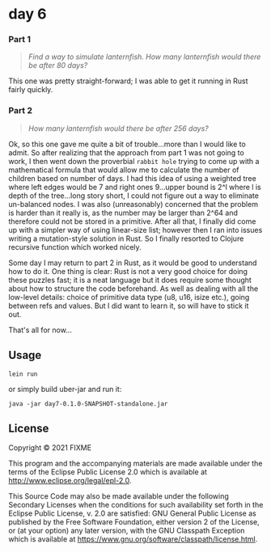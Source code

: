 # day 6

### Part 1
> _Find a way to simulate lanternfish. How many lanternfish would there be after 80 days?_

This one was pretty straight-forward; I was able to get it running in Rust fairly quickly.

### Part 2
> _How many lanternfish would there be after 256 days?_

Ok, so this one gave me quite a bit of trouble...more than I would like to admit. So after realizing that the approach 
from part 1 was not going to work, I then went down the proverbial `rabbit hole` trying to come up with a mathematical 
formula that would allow me to calculate the number of children based on number of days. I had this idea of using a 
weighted tree where left edges would be 7 and right ones 9...upper bound is 2^l where l is depth of the tree...long 
story short, I could not figure out a way to eliminate un-balanced nodes. I was also (unreasonably) concerned that the 
problem is harder than it really is, as the number may be larger than 2^64 and therefore could not be stored in a 
primitive.
After all that, I finally did come up with a simpler way of using linear-size list; however then I ran into issues 
writing a mutation-style solution in Rust. So I finally resorted to Clojure recursive function which worked nicely.

Some day I may return to part 2 in Rust, as it would be good to understand how to do it. One thing is clear: Rust is
not a very good choice for doing these puzzles fast; it is a neat language but it does require some thought about how to
structure the code beforehand. As well as dealing with all the low-level details: choice of primitive data type (u8, 
u16, isize etc.), going between refs and values. But I did want to learn it, so will have to stick it out.

That's all for now...

## Usage

```
lein run
```
or simply build uber-jar and run it:
```
java -jar day7-0.1.0-SNAPSHOT-standalone.jar
```

## License

Copyright © 2021 FIXME

This program and the accompanying materials are made available under the
terms of the Eclipse Public License 2.0 which is available at
http://www.eclipse.org/legal/epl-2.0.

This Source Code may also be made available under the following Secondary
Licenses when the conditions for such availability set forth in the Eclipse
Public License, v. 2.0 are satisfied: GNU General Public License as published by
the Free Software Foundation, either version 2 of the License, or (at your
option) any later version, with the GNU Classpath Exception which is available
at https://www.gnu.org/software/classpath/license.html.
